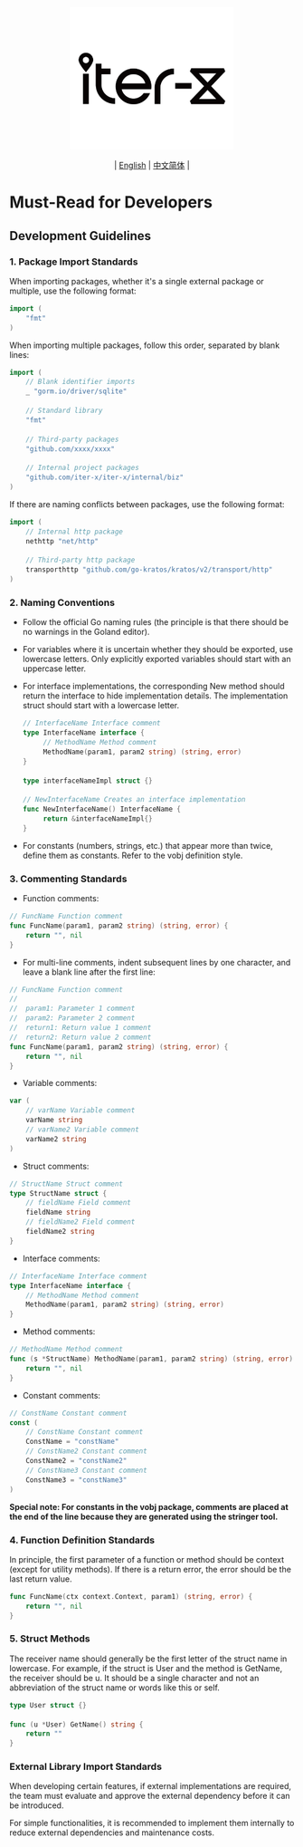 <div align="center">
  <img src="../logo.png" alt="Logo" width="290" height="251" />
</div>

<div align="center">

| [English](GOPHER.md) | [中文简体](GOPHER.zh-CN.md) |

</div>

# Must-Read for Developers

## Development Guidelines

### 1. Package Import Standards
When importing packages, whether it's a single external package or multiple, use the following format:

```go
import (
	"fmt"
)
```

When importing multiple packages, follow this order, separated by blank lines:

```go
import (    
	// Blank identifier imports
    _ "gorm.io/driver/sqlite"
    
    // Standard library
    "fmt"
    
    // Third-party packages
    "github.com/xxxx/xxxx"

    // Internal project packages
    "github.com/iter-x/iter-x/internal/biz"
)
```

If there are naming conflicts between packages, use the following format:

```go
import (
    // Internal http package
    nethttp "net/http"
	
    // Third-party http package
    transporthttp "github.com/go-kratos/kratos/v2/transport/http"
)
```

### 2. Naming Conventions

* Follow the official Go naming rules (the principle is that there should be no warnings in the Goland editor).

* For variables where it is uncertain whether they should be exported, use lowercase letters. Only explicitly exported variables should start with an uppercase letter.

* For interface implementations, the corresponding New method should return the interface to hide implementation details. The implementation struct should start with a lowercase letter.

   ```go
   // InterfaceName Interface comment
   type InterfaceName interface {
        // MethodName Method comment
        MethodName(param1, param2 string) (string, error)
   }
   
   type interfaceNameImpl struct {}
   
   // NewInterfaceName Creates an interface implementation
   func NewInterfaceName() InterfaceName {
        return &interfaceNameImpl{}
   }
   ```
  
* For constants (numbers, strings, etc.) that appear more than twice, define them as constants. Refer to the vobj definition style.

### 3. Commenting Standards
   
* Function comments:

```go
// FuncName Function comment
func FuncName(param1, param2 string) (string, error) {
    return "", nil
}
```

* For multi-line comments, indent subsequent lines by one character, and leave a blank line after the first line:

```go
// FuncName Function comment
// 
//  param1: Parameter 1 comment
//  param2: Parameter 2 comment
//  return1: Return value 1 comment
//  return2: Return value 2 comment
func FuncName(param1, param2 string) (string, error) {
    return "", nil
}
```

* Variable comments:

```go
var (
	// varName Variable comment
	varName string
	// varName2 Variable comment
	varName2 string
)
```

* Struct comments:

```go
// StructName Struct comment
type StructName struct {
	// fieldName Field comment
	fieldName string
	// fieldName2 Field comment
	fieldName2 string
}
```

* Interface comments:

```go
// InterfaceName Interface comment
type InterfaceName interface {
	// MethodName Method comment
	MethodName(param1, param2 string) (string, error)
}
```

* Method comments:

```go
// MethodName Method comment
func (s *StructName) MethodName(param1, param2 string) (string, error) {
    return "", nil
}
```

* Constant comments: 

```go
// ConstName Constant comment
const (
	// ConstName Constant comment
	ConstName = "constName"
	// ConstName2 Constant comment
	ConstName2 = "constName2"
	// ConstName3 Constant comment
	ConstName3 = "constName3"
)
```

**Special note: For constants in the vobj package, comments are placed at the end of the line because they are generated using the stringer tool.**

### 4. Function Definition Standards
   
In principle, the first parameter of a function or method should be context (except for utility methods). If there is a return error, the error should be the last return value.

```go
func FuncName(ctx context.Context, param1) (string, error) {
	return "", nil
}
```

### 5. Struct Methods
   
The receiver name should generally be the first letter of the struct name in lowercase. For example, if the struct is User and the method is GetName, the receiver should be u. It should be a single character and not an abbreviation of the struct name or words like this or self.

```go
type User struct {}

func (u *User) GetName() string {
	return ""
}
```

### External Library Import Standards

When developing certain features, if external implementations are required, the team must evaluate and approve the external dependency before it can be introduced.

For simple functionalities, it is recommended to implement them internally to reduce external dependencies and maintenance costs.
